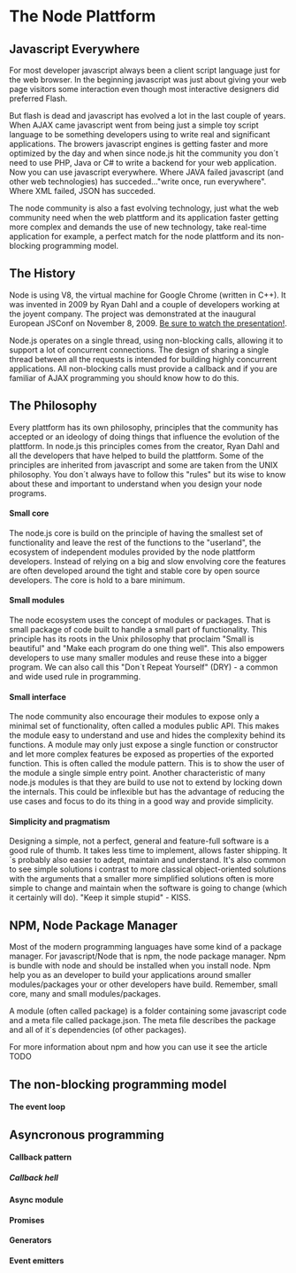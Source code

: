 # The Node Plattform

## Javascript Everywhere
For most developer javascript always been a client script language just for the web browser. In the beginning javascript was just about giving your web page visitors some interaction even though most interactive designers did preferred Flash.

But flash is dead and javascript has evolved a lot in the last couple of years. When AJAX came javascript went from  being just a simple toy script language to be something developers using to write real and significant applications. The browers javascript engines is getting faster and more optimized by the day and when since node.js hit the community you don´t need to use PHP, Java or C# to write a backend for your web application. Now you can use javascript everywhere. Where JAVA failed javascript (and other web technologies) has succeded..."write once, run everywhere". Where XML failed, JSON has succeded.

The node community is also a fast evolving technology, just what the web community need when the web plattform and its application faster getting more complex and demands the use of new technology, take real-time application for example, a perfect match for the node plattform and its non-blocking programming model.

## The History
Node is using V8, the virtual machine for Google Chrome (written in C++). It was invented in 2009 by Ryan Dahl and a couple of developers working at the joyent company. The project was demonstrated at the inaugural European JSConf on November 8, 2009. [Be sure to watch the presentation!](https://www.youtube.com/watch?v=ztspvPYybIY).

Node.js operates on a single thread, using non-blocking calls, allowing it to support a lot of concurrent connections. The design of sharing a single thread between all the requests is intended for building highly concurrent applications. All non-blocking calls must provide a callback and if you are familiar of AJAX programming you should know how to do this.

## The Philosophy
Every plattform has its own philosophy, principles that the community has accepted or an ideology of doing things that influence the evolution of the plattform. In node.js this principles comes from the creator, Ryan Dahl and all the developers that have helped to build the plattform. Some of the principles are inherited from javascript and some are taken from the UNIX philosophy. You don´t always have to follow this "rules" but its wise to know about these and important to understand when you design your node programs.

#### Small core
The node.js core is build on the principle of having the smallest set of functionality and leave the rest of the functions to the "userland", the ecosystem of independent modules provided by the node plattform developers. Instead of relying on a big and slow envolving core the features are often developed around the tight and stable core by open source developers. The core is hold to a bare minimum.

#### Small modules
The node ecosystem uses the concept of modules or packages. That is small package of code built to handle a small part of functionality. This principle has its roots in the Unix philosophy that proclaim "Small is beautiful" and "Make each program do one thing well". This also empowers developers to use many smaller modules and reuse these into a bigger program. We can also call this "Don´t Repeat Yourself" (DRY) - a common and wide used rule in programming.

#### Small interface
The node community also encourage their modules to expose only a minimal set of functionality, often called a modules public API. This makes the module easy to understand and use and hides the complexity behind its functions. A module may only just expose a single function or constructor and let more complex features be exposed as properties of the exported function. This is often called the module pattern. This is to show the user of the module a single simple entry point. Another characteristic of many node.js modules is that they are build to use not to extend by locking down the internals. This could be inflexible but has the advantage of reducing the use cases and focus to do its thing in a good way and provide simplicity.

#### Simplicity and pragmatism
Designing a simple, not a perfect, general and feature-full software is a good rule of thumb. It takes less time to implement, allows faster shipping. It´s probably also easier to adept, maintain and understand. It's also common to see simple solutions i contrast to more classical object-oriented solutions with the arguments that a smaller more simplified solutions often is more simple to change and maintain when the software is going to change (which it certainly will do). "Keep it simple stupid" - KISS.

## NPM, Node Package Manager
Most of the modern programming languages have some kind of a package manager. For javascript/Node that is npm, the node package manager. Npm is bundle with node and should be installed when you install node. Npm help you as an developer to build your applications around smaller modules/packages your or other developers have build. Remember, small core, many and small modules/packages.

A module (often called package) is a folder containing some javascript code and a meta file called package.json. The meta file describes the package and all of it´s dependencies (of other packages).

For more information about npm and how you can use it see the article TODO

## The non-blocking programming model

#### The event loop

## Asyncronous programming

#### Callback pattern

##### Callback hell

#### Async module

#### Promises

#### Generators

#### Event emitters
